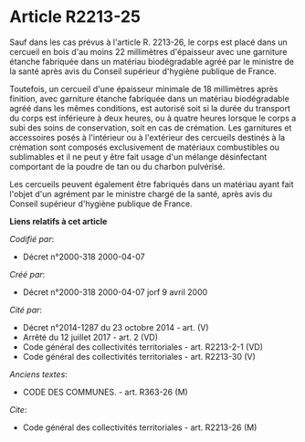 # Article R2213-25

Sauf dans les cas prévus à l'article R. 2213-26, le corps est placé dans un cercueil en bois d'au moins 22 millimètres
d'épaisseur avec une garniture étanche fabriquée dans un matériau biodégradable agréé par le ministre de la santé après avis
du Conseil supérieur d'hygiène publique de France.

Toutefois, un cercueil d'une épaisseur minimale de 18 millimètres après finition, avec garniture étanche fabriquée dans un
matériau biodégradable agréé dans les mêmes conditions, est autorisé soit si la durée du transport du corps est inférieure à
deux heures, ou à quatre heures lorsque le corps a subi des soins de conservation, soit en cas de crémation. Les garnitures
et accessoires posés à l'intérieur ou à l'extérieur des cercueils destinés à la crémation sont composés exclusivement de
matériaux combustibles ou sublimables et il ne peut y être fait usage d'un mélange désinfectant comportant de la poudre de
tan ou du charbon pulvérisé.

Les cercueils peuvent également être fabriqués dans un matériau ayant fait l'objet d'un agrément par le ministre chargé de la
santé, après avis du Conseil supérieur d'hygiène publique de France.

**Liens relatifs à cet article**

_Codifié par_:

  - Décret n°2000-318 2000-04-07

_Créé par_:

  - Décret n°2000-318 2000-04-07 jorf 9 avril 2000

_Cité par_:

  - Décret n°2014-1287 du 23 octobre 2014 - art. (V)
  - Arrêté du 12 juillet 2017 - art. 2 (VD)
  - Code général des collectivités territoriales - art. R2213-2-1 (VD)
  - Code général des collectivités territoriales - art. R2213-30 (V)

_Anciens textes_:

  - CODE DES COMMUNES. - art. R363-26 (M)

_Cite_:

  - Code général des collectivités territoriales - art. R2213-26 (M)
